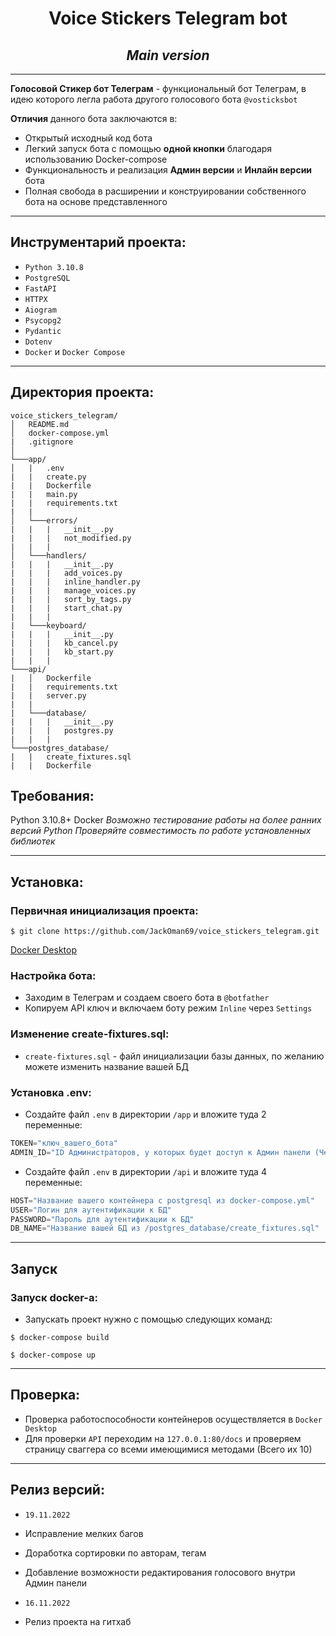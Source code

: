 <h1 align="center">Voice Stickers Telegram bot</h1>
<h2 align="center"><i>Main version</i></h2>

---

**Голосовой Стикер бот Телеграм** - функциональный бот Телеграм, в идею которого легла работа другого голосового бота `@vosticksbot`

**Отличия** данного бота заключаются в:

* Открытый исходный код бота
* Легкий запуск бота с помощью **одной кнопки** благодаря использованию Docker-compose
* Функциональность и реализация **Админ версии** и **Инлайн версии** бота
* Полная свобода в расширении и конструировании собственного бота на основе представленного

---

## Инструментарий проекта:

* `Python 3.10.8`
* `PostgreSQL `
* `FastAPI`
* `HTTPX`
* `Aiogram`
* `Psycopg2`
* `Pydantic`
* `Dotenv`
* `Docker` и `Docker Compose`
---
## Директория проекта:

```
voice_stickers_telegram/
│   README.md
│   docker-compose.yml
|   .gitignore   
│
└───app/
│   |   .env
|   |   create.py
|   |   Dockerfile
|   |   main.py
|   |   requirements.txt
|   |
│   └───errors/
|   |   |   __init__.py
|   |   |   not_modified.py   
|   |   |
│   └───handlers/
|   |   |   __init__.py
|   |   |   add_voices.py
|   |   |   inline_handler.py
|   |   |   manage_voices.py
|   |   |   sort_by_tags.py
|   |   |   start_chat.py
|   |   |
|   └───keyboard/
|   |   |   __init__.py
|   |   |   kb_cancel.py
|   |   |   kb_start.py
|   |   |   
└───api/
|   │   Dockerfile
|   |   requirements.txt
|   |   server.py
|   |   
|   └───database/
|   |   |   __init__.py
|   |   |   postgres.py
|   |   |
└───postgres_database/
|   |   create_fixtures.sql
|   |   Dockerfile
```

## Требования:

Python 3.10.8+
Docker
_Возможно тестирование работы на более ранних версий Python_
_Проверяйте совместимость по работе установленных библиотек_

---

## Установка:

### Первичная инициализация проекта:

```console
$ git clone https://github.com/JackOman69/voice_stickers_telegram.git
```
<a href="https://docs.docker.com/desktop/">Docker Desktop</a>

### Настройка бота:

* Заходим в Телеграм и создаем своего бота в `@botfather`
* Копируем API ключ и включаем боту режим `Inline` через `Settings`

### Изменение create-fixtures.sql:

* `create-fixtures.sql` - файл инициализации базы данных, по желанию можете изменить название вашей БД

### Установка .env:

* Создайте файл `.env` в директории `/app` и вложите туда 2 переменные:

```python
TOKEN="ключ_вашего_бота"
ADMIN_ID="ID Администраторов, у которых будет доступ к Админ панели (Через запятую)"
```

* Создайте файл `.env` в директории `/api` и вложите туда 4 переменные:

```python
HOST="Название вашего контейнера с postgresql из docker-compose.yml"
USER="Логин для аутентификации к БД"
PASSWORD="Пароль для аутентификации к БД"
DB_NAME="Название вашей БД из /postgres_database/create_fixtures.sql"
```

---

## Запуск

### Запуск docker-а:

* Запускать проект нужно с помощью следующих команд:

```console
$ docker-compose build

$ docker-compose up
``` 

---

## Проверка:

* Проверка работоспособности контейнеров осуществляется в `Docker Desktop`
* Для проверки `API` переходим на `127.0.0.1:80/docs` и проверяем страницу сваггера со всеми имеющимися методами (Всего их 10)

---

## Релиз версий:

* `19.11.2022`
* Исправление мелких багов
* Доработка сортировки по авторам, тегам
* Добавление возможности редактирования голосового внутри Админ панели

* `16.11.2022`
* Релиз проекта на гитхаб